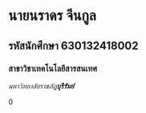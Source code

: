 # นายนราดร จีนกูล

## รหัสนักศึกษา 630132418002

### สาขาวิชาเทคโนโลยีสารสนเทศ

_มหาวิทยาลัยราชภัฎ**บุรีรัมย์**_

0